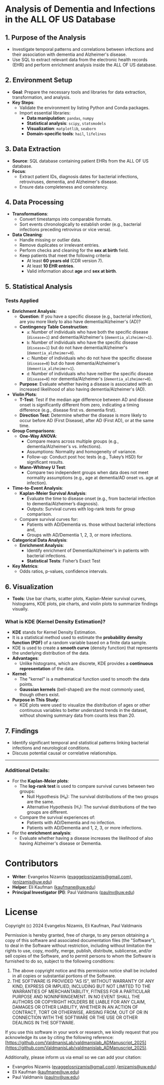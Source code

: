 # Analysis of Dementia and Infections in the ALL OF US Database

## 1. Purpose of the Analysis
- Investigate temporal patterns and correlations between infections and their association with dementia and Alzheimer's disease.
- Use SQL to extract relevant data from the electronic health records (EHR) and perform enrichment analysis inside the ALL OF US database.

## 2. Environment Setup
- **Goal**: Prepare the necessary tools and libraries for data extraction, transformation, and analysis.
- **Key Steps**:
    - Validate the environment by listing Python and Conda packages.
    - Import essential libraries:
        - **Data manipulation**: `pandas`, `numpy`
        - **Statistical analysis**: `scipy`, `statsmodels`
        - **Visualization**: `matplotlib`, `seaborn`
        - **Domain-specific tools**: `hail`, `lifelines`

## 3. Data Extraction
- **Source**: SQL database containing patient EHRs from the ALL OF US database.
- **Focus**:
    - Extract patient IDs, diagnosis dates for bacterial infections, retroviruses, dementia, and Alzheimer's disease.
    - Ensure data completeness and consistency.

## 4. Data Processing
- **Transformations**:
    - Convert timestamps into comparable formats.
    - Sort events chronologically to establish order (e.g., bacterial infections preceding retrovirus or vice versa).
- **Data Cleaning**:
    - Handle missing or outlier data.
    - Remove duplicates or irrelevant entries.
    - Perform checks and cleaning for the **sex at birth** field.
    - Keep patients that meet the following criteria:
        - At least **60 years old** (CDR version 7).
        - At least **10 EHR entries**.
        - Valid information about **age** and **sex at birth**.

## 5. Statistical Analysis
### Tests Applied
- **Enrichment Analysis**:
    - **Question**: If you have a specific disease (e.g., bacterial infection), are you more likely to also have dementia/Alzheimer's (AD)?
    - **Contingency Table Construction**:
        - `a`: Number of individuals who have both the specific disease (`disease=1`) and dementia/Alzheimer's (`dementia_alzheimer=1`).
        - `b`: Number of individuals who have the specific disease (`disease=1`) but do not have dementia/Alzheimer's (`dementia_alzheimer=0`).
        - `c`: Number of individuals who do not have the specific disease (`disease=0`) but do have dementia/Alzheimer's (`dementia_alzheimer=1`).
        - `d`: Number of individuals who have neither the specific disease (`disease=0`) nor dementia/Alzheimer's (`dementia_alzheimer=0`).
    - **Purpose**: Evaluate whether having a disease is associated with an increased likelihood of also having dementia/Alzheimer's (AD).
- **Violin Plots**:
    - **T-Test**: Test if the median age difference between AD and disease onset is significantly different from zero, indicating a timing difference (e.g., disease first vs. dementia first).
    - **Direction Test**: Determine whether the disease is more likely to occur before AD (First Disease), after AD (First AD), or at the same time.
- **Group Comparisons**:
    - **One-Way ANOVA**:
        - Compare means across multiple groups (e.g., dementia/Alzheimer's vs. infections).
        - Assumptions: Normality and homogeneity of variance.
        - Follow-up: Conduct post hoc tests (e.g., Tukey’s HSD) for significant results.
    - **Mann-Whitney U Test**:
        - Compare two independent groups when data does not meet normality assumptions (e.g., age at dementia/AD onset vs. age at infection).
- **Time-to-Event Analysis**:
    - **Kaplan-Meier Survival Analysis**:
        - Evaluate the time to disease onset (e.g., from bacterial infection to dementia/Alzheimer’s diagnosis).
        - Outputs: Survival curves with log-rank tests for group comparison.
    - Compare survival curves for:
        - Patients with AD/Dementia vs. those without bacterial infections and,
        - Groups with AD/Dementia 1, 2, 3, or more infections.
- **Categorical Data Analysis**:
    - **Enrichment Analysis**:
        - Identify enrichment of Dementia/Alzheimer's in patients with bacterial infections.
        - **Statistical Tests**: Fisher’s Exact Test
- **Key Metrics**:
    - Odds ratios, p-values, confidence intervals.

## 6. Visualization
- **Tools**: Use bar charts, scatter plots, Kaplan-Meier survival curves, histograms, KDE plots, pie charts, and violin plots to summarize findings visually.

### What is KDE (Kernel Density Estimation)?
- **KDE** stands for Kernel Density Estimation.
- It is a statistical method used to estimate the **probability density function (PDF)** of a random variable based on a finite data sample.
- KDE is used to create a **smooth curve** (density function) that represents the underlying distribution of the data.
- **Advantages**:
    - Unlike histograms, which are discrete, KDE provides a **continuous representation** of the data.
- **Kernel**:
    - The "kernel" is a mathematical function used to smooth the data points.
    - **Gaussian kernels** (bell-shaped) are the most commonly used, though others exist.
- **Purpose in This Study**:
    - KDE plots were used to visualize the distribution of ages or other continuous variables to better understand trends in the dataset, without showing summary data from counts less than 20.

## 7. Findings
- Identify significant temporal and statistical patterns linking bacterial infections and neurological conditions.
- Discuss potential causal or correlative relationships.

---

### Additional Details:
- For the **Kaplan-Meier plots**:
    - The **log-rank test** is used to compare survival curves between two groups:
        - Null Hypothesis (H₀): The survival distributions of the two groups are the same.
        - Alternative Hypothesis (H₁): The survival distributions of the two groups are different.
    - Compare the survival experiences of:
        - Patients with AD/Dementia and no infection.
        - Patients with AD/Dementia and 1, 2, 3, or more infections.
- For the **enrichment analysis**:
    - Evaluate whether having a disease increases the likelihood of also having Alzheimer's disease or Dementia.
# Contributors

- **Writer**: Evangelos Nizamis ([evaggelosnizamis@gmail.com](evaggelosnizamis@gmail.com)),([enizamis@uw.edu](mailto:enizamis@uw.edu))
- **Helper**: Eli Kaufman ([kaufmane@uw.edu](mailto:kaufmane@uw.edu))
- **Principal Investigator (PI)**: Paul Valdmanis ([paulnv@uw.edu](mailto:paulnv@uw.edu))

# License

Copyright (c) 2024 Evangelos Nizamis, Eli Kaufman, Paul Valdmanis

Permission is hereby granted, free of charge, to any person obtaining a copy of this software and associated documentation files (the "Software"), to deal in the Software without restriction, including without limitation the rights to use, copy, modify, merge, publish, distribute, sublicense, and/or sell copies of the Software, and to permit persons to whom the Software is furnished to do so, subject to the following conditions:

1. The above copyright notice and this permission notice shall be included in all copies or substantial portions of the Software.
2. THE SOFTWARE IS PROVIDED "AS IS", WITHOUT WARRANTY OF ANY KIND, EXPRESS OR IMPLIED, INCLUDING BUT NOT LIMITED TO THE WARRANTIES OF MERCHANTABILITY, FITNESS FOR A PARTICULAR PURPOSE AND NONINFRINGEMENT. IN NO EVENT SHALL THE AUTHORS OR COPYRIGHT HOLDERS BE LIABLE FOR ANY CLAIM, DAMAGES OR OTHER LIABILITY, WHETHER IN AN ACTION OF CONTRACT, TORT OR OTHERWISE, ARISING FROM, OUT OF OR IN CONNECTION WITH THE SOFTWARE OR THE USE OR OTHER DEALINGS IN THE SOFTWARE.

If you use this software in your work or research, we kindly request that you acknowledge its use by citing the following reference:  
[https://github.com/ValdmanisLab/valdmanislab_ADManuscript_2025](https://github.com/ValdmanisLab/valdmanislab_ADManuscript_2025).

Additionally, please inform us via email so we can add your citation:
- Evangelos Nizamis ([evaggelosnizamis@gmail.com](mailto:evaggelosnizamis@gmail.com)),([enizamis@uw.edu](mailto:enizamis@uw.edu))
- Eli Kaufman ([kaufmane@uw.edu](mailto:kaufmane@uw.edu))
- Paul Valdmanis ([paulnv@uw.edu](mailto:paulnv@uw.edu))
